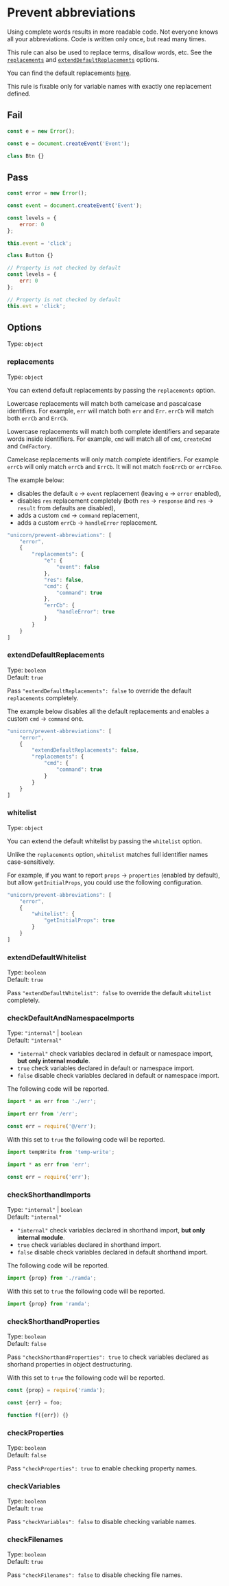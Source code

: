 # Prevent abbreviations

Using complete words results in more readable code. Not everyone knows all your abbreviations. Code is written only once, but read many times.

This rule can also be used to replace terms, disallow words, etc. See the [`replacements`](#replacements) and [`extendDefaultReplacements`](#extenddefaultreplacements) options.

You can find the default replacements [here](https://github.com/sindresorhus/eslint-plugin-unicorn/blob/master/rules/prevent-abbreviations.js#L13).

This rule is fixable only for variable names with exactly one replacement defined.


## Fail

```js
const e = new Error();
```

```js
const e = document.createEvent('Event');
```

```js
class Btn {}
```


## Pass

```js
const error = new Error();
```

```js
const event = document.createEvent('Event');
```

```js
const levels = {
	error: 0
};
```

```js
this.event = 'click';
```

```js
class Button {}
```

```js
// Property is not checked by default
const levels = {
	err: 0
};
```

```js
// Property is not checked by default
this.evt = 'click';
```


## Options

Type: `object`

### replacements

Type: `object`

You can extend default replacements by passing the `replacements` option.

Lowercase replacements will match both camelcase and pascalcase identifiers. For example, `err` will match both `err` and `Err`. `errCb` will match both `errCb` and `ErrCb`.

Lowercase replacements will match both complete identifiers and separate words inside identifiers. For example, `cmd` will match all of `cmd`, `createCmd` and `CmdFactory`.

Camelcase replacements will only match complete identifiers. For example `errCb` will only match `errCb` and `ErrCb`. It will not match `fooErrCb` or `errCbFoo`.

The example below:
- disables the default `e` → `event` replacement (leaving `e` → `error` enabled),
- disables `res` replacement completely (both `res` → `response` and `res` → `result` from defaults are disabled),
- adds a custom `cmd` → `command` replacement,
- adds a custom `errCb` → `handleError` replacement.

```js
"unicorn/prevent-abbreviations": [
	"error",
	{
		"replacements": {
			"e": {
				"event": false
			},
			"res": false,
			"cmd": {
				"command": true
			},
			"errCb": {
				"handleError": true
			}
		}
	}
]
```

### extendDefaultReplacements

Type: `boolean`<br>
Default: `true`

Pass `"extendDefaultReplacements": false` to override the default `replacements` completely.

The example below disables all the default replacements and enables a custom `cmd` → `command` one.

```js
"unicorn/prevent-abbreviations": [
	"error",
	{
		"extendDefaultReplacements": false,
		"replacements": {
			"cmd": {
				"command": true
			}
		}
	}
]
```

### whitelist

Type: `object`

You can extend the default whitelist by passing the `whitelist` option.

Unlike the `replacements` option, `whitelist` matches full identifier names case-sensitively.

For example, if you want to report `props` → `properties` (enabled by default), but allow `getInitialProps`, you could use the following configuration.

```js
"unicorn/prevent-abbreviations": [
	"error",
	{
		"whitelist": {
			"getInitialProps": true
		}
	}
]
```

### extendDefaultWhitelist

Type: `boolean`<br>
Default: `true`

Pass `"extendDefaultWhitelist": false` to override the default `whitelist` completely.

### checkDefaultAndNamespaceImports

Type: `"internal"` | `boolean`<br>
Default: `"internal"`

- `"internal"` check variables declared in default or namespace import, **but only internal module**.
- `true` check variables declared in default or namespace import.
- `false` disable check variables declared in default or namespace import.

The following code will be reported.

```js
import * as err from './err';
```

```js
import err from '/err';
```

```js
const err = require('@/err');
```

With this set to `true` the following code will be reported.

```js
import tempWrite from 'temp-write';
```

```js
import * as err from 'err';
```

```js
const err = require('err');
```

### checkShorthandImports

Type: `"internal"` | `boolean`<br>
Default: `"internal"`


- `"internal"` check variables declared in shorthand import, **but only internal module**.
- `true` check variables declared in shorthand import.
- `false` disable check variables declared in default shorthand import.

The following code will be reported.

```js
import {prop} from './ramda';
```

With this set to `true` the following code will be reported.

```js
import {prop} from 'ramda';
```

### checkShorthandProperties

Type: `boolean`<br>
Default: `false`

Pass `"checkShorthandProperties": true` to check variables declared as shorhand properties in object destructuring.

With this set to `true` the following code will be reported.

```js
const {prop} = require('ramda');
```

```js
const {err} = foo;
```

```js
function f({err}) {}
```

### checkProperties

Type: `boolean`<br>
Default: `false`

Pass `"checkProperties": true` to enable checking property names.

### checkVariables

Type: `boolean`<br>
Default: `true`

Pass `"checkVariables": false` to disable checking variable names.

### checkFilenames

Type: `boolean`<br>
Default: `true`

Pass `"checkFilenames": false` to disable checking file names.
